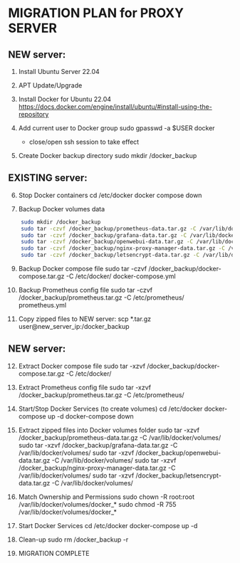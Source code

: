 MIGRATION PLAN for PROXY SERVER
======================================

NEW server:
----------------
1. Install Ubuntu Server 22.04

2. APT Update/Upgrade

3. Install Docker for Ubuntu 22.04
	https://docs.docker.com/engine/install/ubuntu/#install-using-the-repository

4. Add current user to Docker group
	sudo gpasswd -a $USER docker
	* close/open ssh session to take effect

5. Create Docker backup directory
	sudo mkdir /docker_backup

EXISTING server:
--------------------
6. Stop Docker containers
	cd /etc/docker
	docker compose down

7. Backup Docker volumes data
   
```bash
	sudo mkdir /docker_backup
	sudo tar -czvf /docker_backup/prometheus-data.tar.gz -C /var/lib/docker/volumes/ docker_prometheus-data
	sudo tar -czvf /docker_backup/grafana-data.tar.gz -C /var/lib/docker/volumes/ docker_grafana-data
	sudo tar -czvf /docker_backup/openwebui-data.tar.gz -C /var/lib/docker/volumes/ docker_openwebui-data
	sudo tar -czvf /docker_backup/nginx-proxy-manager-data.tar.gz -C /var/lib/docker/volumes/ docker_nginx-proxy-manager-data
	sudo tar -czvf /docker_backup/letsencrypt-data.tar.gz -C /var/lib/docker/volumes/ docker_letsencrypt-data
```

9. Backup Docker compose file
	sudo tar -czvf /docker_backup/docker-compose.tar.gz -C /etc/docker/ docker-compose.yml

10. Backup Prometheus config file
	sudo tar -czvf /docker_backup/prometheus.tar.gz -C /etc/prometheus/ prometheus.yml

11. Copy zipped files to NEW server:
	scp *.tar.gz user@new_server_ip:/docker_backup

NEW server:
----------------
12. Extract Docker compose file
	sudo tar -xzvf /docker_backup/docker-compose.tar.gz -C /etc/docker/

12. Extract Prometheus config file
	sudo tar -xzvf /docker_backup/prometheus.tar.gz -C /etc/prometheus/

13. Start/Stop Docker Services (to create volumes)
	cd /etc/docker
	docker-compose up -d
	docker-compose down

11. Extract zipped files into Docker volumes folder
	sudo tar -xzvf /docker_backup/prometheus-data.tar.gz -C /var/lib/docker/volumes/
	sudo tar -xzvf /docker_backup/grafana-data.tar.gz -C /var/lib/docker/volumes/
	sudo tar -xzvf /docker_backup/openwebui-data.tar.gz -C /var/lib/docker/volumes/
	sudo tar -xzvf /docker_backup/nginx-proxy-manager-data.tar.gz -C /var/lib/docker/volumes/
	sudo tar -xzvf /docker_backup/letsencrypt-data.tar.gz -C /var/lib/docker/volumes/

13. Match Ownership and Permissions
	sudo chown -R root:root /var/lib/docker/volumes/docker_*
	sudo chmod -R 755 /var/lib/docker/volumes/docker_*

13. Start Docker Services
	cd /etc/docker
	docker-compose up -d

14. Clean-up
	sudo rm /docker_backup -r

14. MIGRATION COMPLETE
